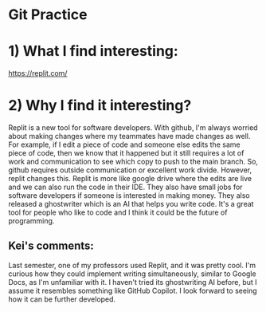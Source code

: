 # Git Practice
# 1) What I find interesting: 


https://replit.com/

# 2) Why I find it interesting? 


Replit is a new tool for software developers. With github, I'm always worried about making changes where my teammates have made changes as well. For example, if I edit a piece of code and someone else edits the same piece of code, then we know that it happened but it still requires a lot of work and communication to see which copy to push to the main branch. So, github requires outside communication or excellent work divide. However, replit changes this. Replit is more like google drive where the edits are live and we can also run the code in their IDE. They also have small jobs for software developers if someone is interested in making money. They also released a ghostwriter which is an AI that helps you write code. It's a great tool for people who like to code and I think it could be the future of programming. 


## Kei's comments:

Last semester, one of my professors used Replit, and it was pretty cool. I'm curious how they could implement writing simultaneously, similar to Google Docs, as I'm unfamiliar with it. I haven't tried its ghostwriting AI before, but I assume it resembles something like GitHub Copilot. I look forward to seeing how it can be further developed.